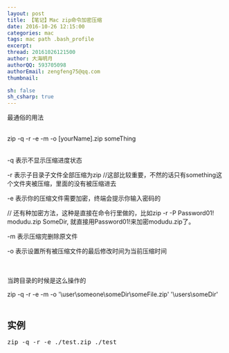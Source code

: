 ```yaml
---
layout: post
title: 【笔记】Mac zip命令加密压缩
date: 2016-10-26 12:15:00
categories: mac
tags: mac path .bash_profile
excerpt: 
thread: 20161026121500
author: 大海明月
authorQQ: 593705098
authorEmail: zengfeng75@qq.com
thumbnail:

sh: false
sh_csharp: true
---
```




最通俗的用法 <br><br>

zip -q -r -e -m -o [yourName].zip someThing <br><br>

-q 表示不显示压缩进度状态 <br>

-r 表示子目录子文件全部压缩为zip  //这部比较重要，不然的话只有something这个文件夹被压缩，里面的没有被压缩进去 <br>

-e 表示你的压缩文件需要加密，终端会提示你输入密码的 <br>

// 还有种加密方法，这种是直接在命令行里做的，比如zip -r -P Password01! modudu.zip SomeDir, 就直接用Password01!来加密modudu.zip了。 <br>

-m 表示压缩完删除原文件 <br>

-o 表示设置所有被压缩文件的最后修改时间为当前压缩时间 <br><br><br>

 

当跨目录的时候是这么操作的 <br>

zip -q -r -e -m -o '\user\someone\someDir\someFile.zip' '\users\someDir' <br><br>


<h2 class="nav1">实例</h2>

<pre>
zip -q -r -e ./test.zip ./test
</pre>